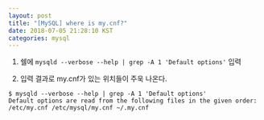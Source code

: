 ```yaml
---
layout: post
title: "[MySQL] where is my.cnf?"
date: 2018-07-05 21:28:10 KST
categories: mysql
---
```


1. 쉘에 `mysqld --verbose --help | grep -A 1 'Default options'` 입력

2. 입력 결과로 my.cnf가 있는 위치들이 주욱 나온다.


```shell
$ mysqld --verbose --help | grep -A 1 'Default options' 
Default options are read from the following files in the given order: 
/etc/my.cnf /etc/mysql/my.cnf ~/.my.cnf 
```
